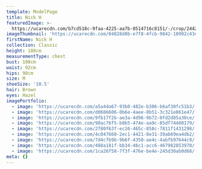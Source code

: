 ```yaml
---
template: ModelPage
title: Nick H
featuredImage: >-
  https://ucarecdn.com/b7cd518c-9faa-4225-aa7b-0514716c8151/-/crop/2442x1082/0,0/-/preview/
imageThumbnail: 'https://ucarecdn.com/04828d8b-e7f8-4fcb-9842-10992c43eeab/'
firstName: Nick H
collection: Classic
height: 180cm
measurementType: chest
bust: 108cm
waist: 92cm
hips: 98cm
size: M
shoeSize: '10.5'
hair: Brown
eyes: Hazel
imagePortfolio:
  - image: 'https://ucarecdn.com/a5a44a67-93b0-482e-b306-b6af30fc51b3/'
  - image: 'https://ucarecdn.com/d0686606-0b6e-4aee-8b51-3c321e861e47/'
  - image: 'https://ucarecdn.com/9fb17f2b-ae3a-4d96-9b72-0fd2d85a30ce/'
  - image: 'https://ucarecdn.com/90ac76f5-b8b5-474e-aa9c-85df74400179/'
  - image: 'https://ucarecdn.com/2f80f63f-ec16-465c-858c-7811f1431298/'
  - image: 'https://ucarecdn.com/4c047660-2ec1-4421-8e31-39ab69ea4db2/'
  - image: 'https://ucarecdn.com/7d4cfb9b-9b6f-4350-ae4c-4abfb97644c9/'
  - image: 'https://ucarecdn.com/488a181f-bb34-46c1-acc6-467982853970/'
  - image: 'https://ucarecdn.com/1ca26f58-7f3f-476e-be4e-245d30ab0d68/'
meta: {}
---
```


